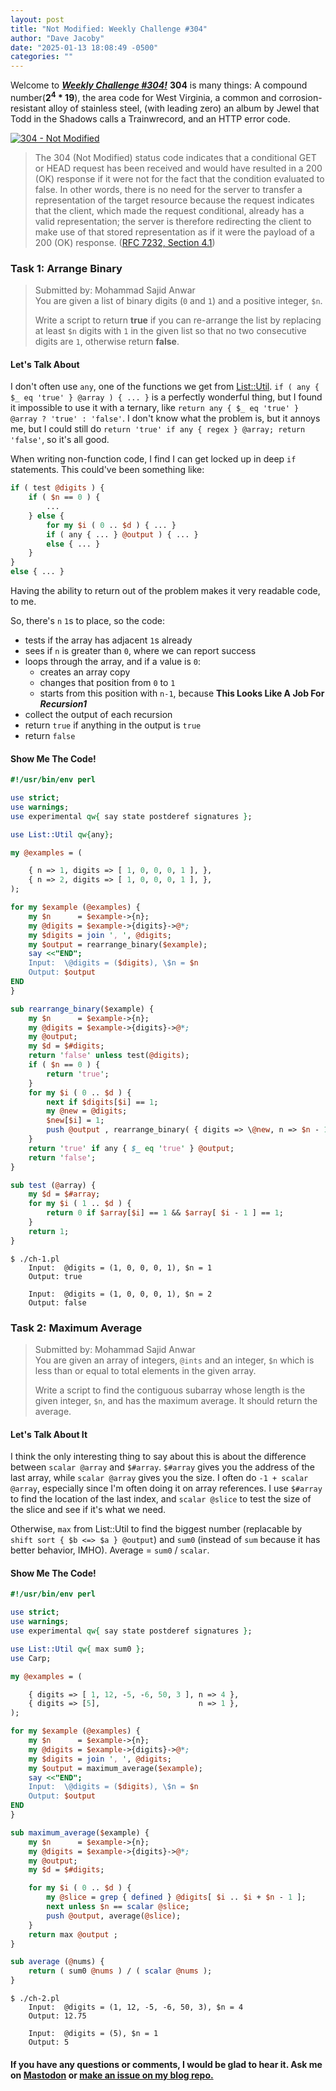 ```yaml
---
layout: post
title: "Not Modified: Weekly Challenge #304"
author: "Dave Jacoby"
date: "2025-01-13 18:08:49 -0500"
categories: ""
---
```


Welcome to [_**Weekly Challenge #304!**_](https://theweeklychallenge.org/blog/perl-weekly-challenge-304/) **304** is many things: A compound number(**2<sup>4</sup> \* 19**), the area code for West Virginia, a common and corrosion-resistant alloy of stainless steel, (with leading zero) an album by Jewel that Todd in the Shadows calls a Trainwrecord, and an HTTP error code.

[![304 - Not Modified](https://http.cat/304.jpg)](https://http.cat/304)

> The 304 (Not Modified) status code indicates that a conditional GET or HEAD request has been received and would have resulted in a 200 (OK) response if it were not for the fact that the condition evaluated to false. In other words, there is no need for the server to transfer a representation of the target resource because the request indicates that the client, which made the request conditional, already has a valid representation; the server is therefore redirecting the client to make use of that stored representation as if it were the payload of a 200 (OK) response. ([RFC 7232, Section 4.1](https://datatracker.ietf.org/doc/html/rfc7232#section-4.1))

### Task 1: Arrange Binary

> Submitted by: Mohammad Sajid Anwar  
> You are given a list of binary digits (`0` and `1`) and a positive integer, `$n`.
>
> Write a script to return **true** if you can re-arrange the list by replacing at least `$n` digits with `1` in the given list so that no two consecutive digits are `1`, otherwise return **false**.

#### Let's Talk About

I don't often use `any`, one of the functions we get from [List::Util](https://metacpan.org/pod/List::Util). `if ( any { $_ eq 'true' } @array ) { ... }` is a perfectly wonderful thing, but I found it impossible to use it with a ternary, like `return any { $_ eq 'true' } @array ? 'true' : 'false'`. I don't know what the problem is, but it annoys me, but I could still do `return 'true' if any { regex } @array; return 'false'`, so it's all good.

When writing non-function code, I find I can get locked up in deep `if` statements. This could've been something like:

```perl
if ( test @digits ) {
    if ( $n == 0 ) {
        ...
    } else {
        for my $i ( 0 .. $d ) { ... }
        if ( any { ... } @output ) { ... }
        else { ... }
    }
}
else { ... }
```

Having the ability to return out of the problem makes it very readable code, to me.

So, there's `n` `1`s to place, so the code:

- tests if the array has adjacent `1`s already
- sees if `n` is greater than `0`, where we can report success
- loops through the array, and if a value is `0`:
  - creates an array copy
  - changes that position from `0` to `1`
  - starts from this position with `n-1`, because **This Looks Like A Job For _Recursion1_**
- collect the output of each recursion
- return `true` if anything in the output is `true`
- return `false`

#### Show Me The Code!

```perl
#!/usr/bin/env perl

use strict;
use warnings;
use experimental qw{ say state postderef signatures };

use List::Util qw{any};

my @examples = (

    { n => 1, digits => [ 1, 0, 0, 0, 1 ], },
    { n => 2, digits => [ 1, 0, 0, 0, 1 ], },
);

for my $example (@examples) {
    my $n      = $example->{n};
    my @digits = $example->{digits}->@*;
    my $digits = join ', ', @digits;
    my $output = rearrange_binary($example);
    say <<"END";
    Input:  \@digits = ($digits), \$n = $n
    Output: $output
END
}

sub rearrange_binary($example) {
    my $n      = $example->{n};
    my @digits = $example->{digits}->@*;
    my @output;
    my $d = $#digits;
    return 'false' unless test(@digits);
    if ( $n == 0 ) {
        return 'true';
    }
    for my $i ( 0 .. $d ) {
        next if $digits[$i] == 1;
        my @new = @digits;
        $new[$i] = 1;
        push @output , rearrange_binary( { digits => \@new, n => $n - 1 } );
    }
    return 'true' if any { $_ eq 'true' } @output;
    return 'false';
}

sub test (@array) {
    my $d = $#array;
    for my $i ( 1 .. $d ) {
        return 0 if $array[$i] == 1 && $array[ $i - 1 ] == 1;
    }
    return 1;
}
```

```text
$ ./ch-1.pl
    Input:  @digits = (1, 0, 0, 0, 1), $n = 1
    Output: true

    Input:  @digits = (1, 0, 0, 0, 1), $n = 2
    Output: false
```

### Task 2: Maximum Average

> Submitted by: Mohammad Sajid Anwar  
> You are given an array of integers, `@ints` and an integer, `$n` which is less than or equal to total elements in the given array.
>
> Write a script to find the contiguous subarray whose length is the given integer, `$n`, and has the maximum average. It should return the average.

#### Let's Talk About It

I think the only interesting thing to say about this is about the difference between `scalar @array` and `$#array`. `$#array` gives you the address of the last array, while `scalar @array` gives you the size. I often do `-1 + scalar @array`, especially since I'm often doing it on array references. I use `$#array` to find the location of the last index, and `scalar @slice` to test the size of the slice and see if it's what we need.

Otherwise, `max` from List::Util to find the biggest number (replacable by `shift sort { $b <=> $a } @output`) and `sum0` (instead of `sum` because it has better behavior, IMHO). Average = `sum0` / `scalar`.

#### Show Me The Code!

```perl
#!/usr/bin/env perl

use strict;
use warnings;
use experimental qw{ say state postderef signatures };

use List::Util qw{ max sum0 };
use Carp;

my @examples = (

    { digits => [ 1, 12, -5, -6, 50, 3 ], n => 4 },
    { digits => [5],                      n => 1 },
);

for my $example (@examples) {
    my $n      = $example->{n};
    my @digits = $example->{digits}->@*;
    my $digits = join ', ', @digits;
    my $output = maximum_average($example);
    say <<"END";
    Input:  \@digits = ($digits), \$n = $n
    Output: $output
END
}

sub maximum_average($example) {
    my $n      = $example->{n};
    my @digits = $example->{digits}->@*;
    my @output;
    my $d = $#digits;

    for my $i ( 0 .. $d ) {
        my @slice = grep { defined } @digits[ $i .. $i + $n - 1 ];
        next unless $n == scalar @slice;
        push @output, average(@slice);
    }
    return max @output ;
}

sub average (@nums) {
    return ( sum0 @nums ) / ( scalar @nums );
}
```

```text
$ ./ch-2.pl
    Input:  @digits = (1, 12, -5, -6, 50, 3), $n = 4
    Output: 12.75

    Input:  @digits = (5), $n = 1
    Output: 5
```

#### If you have any questions or comments, I would be glad to hear it. Ask me on [Mastodon](https://mastodon.xyz/@jacobydave) or [make an issue on my blog repo.](https://github.com/jacoby/jacoby.github.io)
